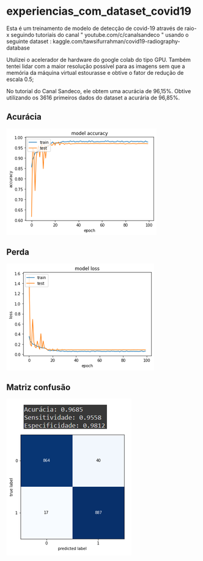 # experiencias_com_dataset_covid19

Esta é um treinamento de modelo de detecção de covid-19 através de raio-x seguindo tutoriais do canal " youtube.com/c/canalsandeco " usando o seguinte dataset : kaggle.com/tawsifurrahman/covid19-radiography-database

Utulizei o acelerador de hardware do google colab do tipo GPU. Também tentei lidar com a maior resolução possível para as imagens sem que a memória da máquina virtual estourasse e obtive o fator de redução de escala 0.5; 

No tutorial do Canal Sandeco, ele obtem uma acurácia de 96,15%. Obtive utilizando os 3616 primeiros dados do dataset a acurária de 96,85%.
## Acurácia
![alt text](https://raw.githubusercontent.com/joaofranciscoxd/experiencias_com_dataset_covid19/main/acuracia%20do%20modelo.png)
## Perda
![alt text](https://raw.githubusercontent.com/joaofranciscoxd/experiencias_com_dataset_covid19/main/perda%20do%20modelo.png)
## Matriz confusão
![alt text](https://raw.githubusercontent.com/joaofranciscoxd/experiencias_com_dataset_covid19/main/matriz%20confus%C3%A3o.png)
